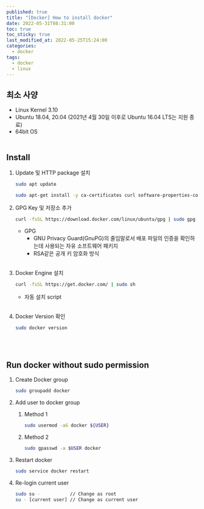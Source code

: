 ```yaml
---
published: true
title: "[Docker] How to install docker"
date: 2022-05-31T08:31:00
toc: true
toc_sticky: true
last_modified_at: 2022-05-25T15:24:00
categories:
  - docker
tags:
  - docker
  - linux
---
```


## 최소 사양
* Linux Kernel 3.10
* Ubuntu 18.04, 20.04 (2021년 4월 30일 이후로 Ubuntu 16.04 LTS는 지원 종료)
* 64bit OS
<br><br>

## Install
1. Update 및 HTTP package 설치
    ```sh 
    sudo apt update 
    ```
    ```sh
    sudo apt-get install -y ca-certificates curl software-properties-common gnupg lsb-release
    ```

2. GPG Key 및 저장소 추가
    ```sh
    curl -fsSL https://download.docker.com/linux/ubuntu/gpg | sudo gpg --dearmor -o /usr/share/keyrings/docker-archive-keyring.gpg
    ```
   - GPG
     - GNU Privacy Guard(GnuPG)의 줄임말로서 배포 파일의 인증을 확인하는데 사용되는 자유 소프트웨어 패키지
     - RSA같은 공개 키 암호화 방식<br><br>

3. Docker Engine 설치
    ```sh
    curl -fsSL https://get.docker.com/ | sudo sh
    ```
     - 자동 설치 script<br><br>
4. Docker Version 확인
    ```sh
    sudo docker version
    ```
    <br><br>


## Run docker without sudo permission
1. Create Docker group
    ```sh
    sudo groupadd docker
    ```

2. Add user to docker group
    1. Method 1
        ```sh
        sudo usermod -aG docker ${USER}
        ```
    2. Method 2
        ```sh
        sudo gpasswd -a $USER docker
        ```

3. Restart docker
    ```sh
    sudo service docker restart
    ```

4. Re-login current user
    ```sh
    sudo su -           // Change as root
    su - [current user] // Change as current user
    ```
    <br><br>